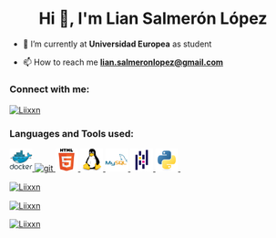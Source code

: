 <h1 align="center">Hi 👋, I'm Lian Salmerón López</h1>

- 🔭 I’m currently at **Universidad Europea** as student

- 📫 How to reach me **lian.salmeronlopez@gmail.com**

<h3 align="left">Connect with me:</h3>
<p align="left">
<a href="https://www.linkedin.com/in/lian-salmerón-lópez/" target="blank"><img align="center" src="https://raw.githubusercontent.com/rahuldkjain/github-profile-readme-generator/master/src/images/icons/Social/linked-in-alt.svg" alt="Liixxn" height="30" width="40" /></a>
</p>

<h3 align="left">Languages and Tools used:</h3>
<p align="left"> <a href="https://www.docker.com/" target="_blank" rel="noreferrer"> <img src="https://raw.githubusercontent.com/devicons/devicon/master/icons/docker/docker-original-wordmark.svg" alt="docker" width="40" height="40"/> </a> <a href="https://git-scm.com/" target="_blank" rel="noreferrer"> <img src="https://www.vectorlogo.zone/logos/git-scm/git-scm-icon.svg" alt="git" width="40" height="40"/> </a> <a href="https://www.w3.org/html/" target="_blank" rel="noreferrer"> <img src="https://raw.githubusercontent.com/devicons/devicon/master/icons/html5/html5-original-wordmark.svg" alt="html5" width="40" height="40"/> </a> <a href="https://www.linux.org/" target="_blank" rel="noreferrer"> <img src="https://raw.githubusercontent.com/devicons/devicon/master/icons/linux/linux-original.svg" alt="linux" width="40" height="40"/> </a> <a href="https://www.mysql.com/" target="_blank" rel="noreferrer"> <img src="https://raw.githubusercontent.com/devicons/devicon/master/icons/mysql/mysql-original-wordmark.svg" alt="mysql" width="40" height="40"/> </a> <a href="https://pandas.pydata.org/" target="_blank" rel="noreferrer"> <img src="https://raw.githubusercontent.com/devicons/devicon/2ae2a900d2f041da66e950e4d48052658d850630/icons/pandas/pandas-original.svg" alt="pandas" width="40" height="40"/> <a href="https://www.python.org" target="_blank" rel="noreferrer"> <img src="https://raw.githubusercontent.com/devicons/devicon/master/icons/python/python-original.svg" alt="python" width="40" height="40"/> </a> <a href="https://scikit-learn.org/" target="_blank" rel="noreferrer"> <img 
</p>
<p><img align="center" src="https://github-readme-stats.vercel.app/api/top-langs?username=Liixxn&show_icons=true&locale=en&layout=compact&langs_count=10" alt="Liixxn" /></p>

<p><img align="center" src="https://github-readme-stats.vercel.app/api?username=Liixxn&show_icons=true&locale=en&count_private=true&include_all_commits=true" alt="Liixxn" /></p>

<p><img align="center" src="https://github-readme-streak-stats.herokuapp.com/?user=Liixxn&" alt="Liixxn" /></p>


